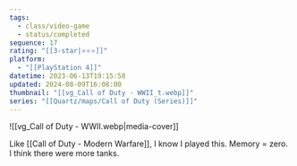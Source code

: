 ```yaml
---
tags:
  - class/video-game
  - status/completed
sequence: 17
rating: "[[3-star|⭐️⭐️⭐️]]"
platform:
  - "[[PlayStation 4]]"
datetime: 2023-06-13T19:15:50
updated: 2024-08-09T16:08:00
thumbnail: "[[vg_Call of Duty - WWII_t.webp]]"
series: "[[Quartz/maps/Call of Duty (Series)]]"
---
```

![[vg_Call of Duty - WWII.webp|media-cover]]

Like [[Call of Duty - Modern Warfare]], I know I played this. Memory = zero. I think there were more tanks.